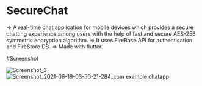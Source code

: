 # SecureChat
=> A real-time chat application for mobile devices which provides a secure chatting experience among users with the help of fast and secure AES-256 symmetric encryption algorithm.
=> It uses FireBase API for authentication and FireStore DB.
=> Made with flutter.

#Screenshot

![Screenshot_3](https://user-images.githubusercontent.com/72512986/122643928-25ef3080-d130-11eb-851c-0966eb9e15ff.png)
![Screenshot_2021-06-19-03-50-21-284_com example chatapp](https://user-images.githubusercontent.com/72512986/122643961-4919e000-d130-11eb-8532-e18c47a572a8.jpg)




